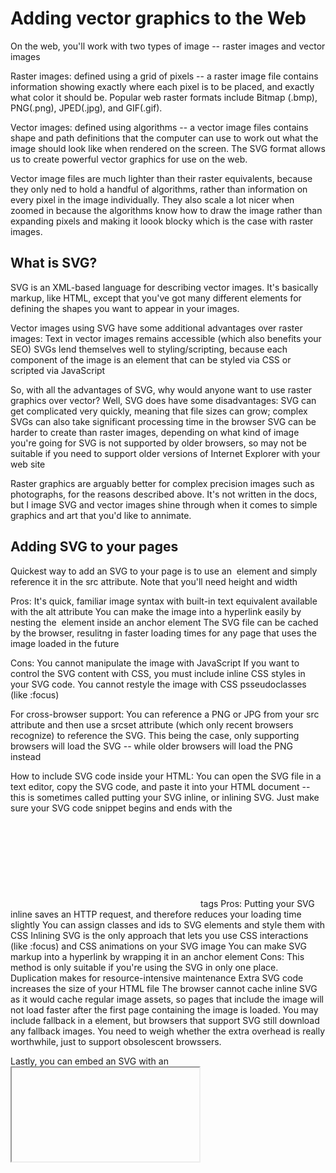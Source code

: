 # Adding vector graphics to the Web #
On the web, you'll work with two types of image -- raster images and vector images

Raster images: 
defined using a grid of pixels -- a raster image file contains information showing exactly where each pixel is to be placed, and exactly what color it should be. Popular web raster formats include Bitmap (.bmp), PNG(.png), JPED(.jpg), and GIF(.gif).

Vector images:
defined using algorithms -- a vector image files contains shape and path definitions that the computer can use to work out what the image should look like when rendered on the screen. The SVG format allows us to create powerful vector graphics for use on the web. 

Vector image files are much lighter than their raster equivalents, because they only ned to hold a handful of algorithms, rather than information on every pixel in the image individually. They also scale a lot nicer when zoomed in because the algorithms know how to draw the image rather than expanding pixels and making it loook blocky which is the case with raster images. 

## What is SVG? ##
SVG is an XML-based language for describing vector images. It's basically markup, like HTML, except that you've got many different elements for defining the shapes you want to appear in your images. 

Vector images using SVG have some additional advantages over raster images:
  Text in vector images remains accessible (which also benefits your SEO)
  SVGs lend themselves well to styling/scripting, because each component of the image is an element that can be styled via CSS or scripted via JavaScript

So, with all the advantages of SVG, why would anyone want to use raster graphics over vector? Well, SVG does have some disadvantages:
  SVG can get complicated very quickly, meaning that file sizes can grow; complex SVGs can also take significant processing time in the browser
  SVG can be harder to create than raster images, depending on what kind of image you're going for
  SVG is not supported by older browsers, so may not be suitable if you need to support older versions of Internet Explorer with your web site

Raster graphics are arguably better for complex precision images such as photographs, for the reasons described above. It's not written in the docs, but I image SVG and vector images shine through when it comes to simple graphics and art that you'd like to annimate.

## Adding SVG to your pages ##
Quickest way to add an SVG to your page is to use an <img> element and simply reference it in the src attribute. Note that you'll need height and width

Pros:
  It's quick, familiar image syntax with built-in text equivalent available with the alt attribute
  You can make the image into a hyperlink easily by nesting the <img> element inside an <a> anchor element
  The SVG file can be cached by the browser, resulitng in faster loading times for any page that uses the image loaded in the future

Cons:
  You cannot manipulate the image with JavaScript
  If you want to control the SVG content with CSS, you must include inline CSS styles in your SVG code.
  You cannot restyle the image with CSS psseudoclasses (like :focus)

For cross-browser support:
  You can reference a PNG or JPG from your src attribute and then use a srcset attribute (which only recent browsers recognize) to reference the SVG.
  This being the case, only supporting browsers will load the SVG -- while older browsers will load the PNG instead

How to include SVG code inside your HTML:
  You can open the SVG file in a text editor, copy the SVG code, and paste it into your HTML document -- this is sometimes called putting your SVG inline, or inlining SVG.
  Just make sure your SVG code snippet begins and ends with the <svg></svg> tags
  Pros:
    Putting your SVG inline saves an HTTP request, and therefore reduces your loading time slightly
    You can assign classes and ids to SVG elements and style them with CSS
    Inlining SVG is the only approach that lets you use CSS interactions (like :focus) and CSS animations on your SVG image
    You can make SVG markup into a hyperlink by wrapping it in an <a> anchor element
  Cons:
    This method is only suitable if you're using the SVG in only one place. Duplication makes for resource-intensive maintenance
    Extra SVG code increases the size of your HTML file
    The browser cannot cache inline SVG as it would cache regular image assets, so pages that include the image will not load faster after the first page containing the image is loaded.
    You may include fallback in a <foreignObject> element, but browsers that support SVG still download any fallback images. You need to weigh whether the extra overhead is really worthwhile, just to support obsolescent browssers.

Lastly, you can embed an SVG with an <iFrame> element, but it's not recommended.
  Cons:
    iFrames do have a fallback mechanism, but browsers only display the fallback if they lack support for iFrames altogether, not SVG
    Moreover, unless the SVG and your current webpage have the same origin, you cannot use JavaScript on your main webpage to manipulate the SVG

Lessons learned: 
  If you just need a quick SVG without any manipulation with CSS or JavaScript, use the <img> element and simply point to the SVG with the src attribute
  If you want more manipulation with JavaScript or CSS, use the SVG markup code which allows you to attach CSS classes and ids to it

